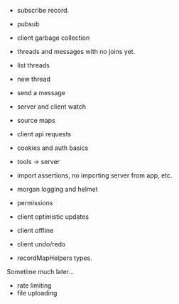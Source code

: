 
- subscribe record.
- pubsub
- client garbage collection

- threads and messages with no joins yet.




- list threads
- new thread
- send a message




- server and client watch
- source maps

- client api requests
- cookies and auth basics

- tools -> server
- import assertions, no importing server from app, etc.

- morgan logging and helmet

- permissions
- client optimistic updates
- client offline
- client undo/redo

- recordMapHelpers types.



Sometime much later...
- rate limiting
- file uploading

